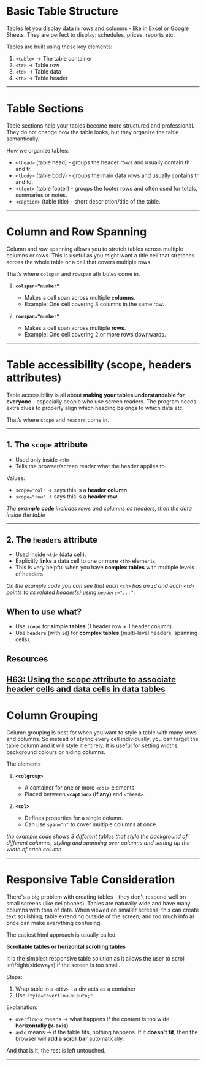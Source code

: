 # Basic Table Structure

Tables let you display data in rows and columns - like in Excel or Google Sheets. They are perfect to display: schedules, prices, reports etc.

Tables are built using these key elements:

1. `<table>` → The table container
1. `<tr>` → Table row
1. `<td>` → Table data
1. `<th>` → Table header

---

# Table Sections

Table sections help your tables become more structured and professional. They do not change how the table looks, but they organize the table semantically.

How we organize tables:

- `<thead>` (table head) - groups the header rows and usually contain th and tr.
- `<tbody>` (table body) - groups the main data rows and usually contains tr and td.
- `<tfoot>` (table footer) - groups the footer rows and often used for totals, summaries or notes.
- `<caption>` (table title) - short description/title of the table.

---

# Column and Row Spanning

Column and row spanning allows you to stretch tables across multiple columns or rows.
This is useful as you might want a title cell that stretches across the whole table or a cell that covers multiple rows.

That’s where `colspan` and `rowspan` attributes come in.

1. **`colspan="number"`**

   - Makes a cell span across multiple **columns**.
   - Example: One cell covering 3 columns in the same row.

2. **`rowspan="number"`**

   - Makes a cell span across multiple **rows**.
   - Example: One cell covering 2 or more rows downwards.

---

# Table accessibility (scope, headers attributes)

Table accessibility is all about **making your tables understandable for everyone** - especially people who use screen readers. The program needs extra clues to properly align which heading belongs to which data etc.

That’s where `scope` and `headers` come in.

---

## 1. The `scope` attribute

- Used only inside `<th>`.
- Tells the browser/screen reader what the header applies to.

Values:

- `scope="col"` → says this is a **header column**
- `scope="row"` → says this is a **header row**

_The **example code** includes rows and columns as headers, then the data inside the table_

---

## 2. The `headers` attribute

- Used inside `<td>` (data cell).
- Explicitly **links** a data cell to one or more `<th>` elements.
- This is very helpful when you have **complex tables** with multiple levels of headers.

_On the example code you can see that each `<th>` has an `id` and each `<td>` points to its related header(s) using `headers="..."`._

## When to use what?

- Use **`scope`** for **simple tables** (1 header row + 1 header column).
- Use **`headers`** (with `id`) for **complex tables** (multi-level headers, spanning cells).

## Resources

## [H63: Using the scope attribute to associate header cells and data cells in data tables](https://www.w3.org/TR/WCAG20-TECHS/H63.html#:~:text=The%20scope%20attribute%20may%20be,identify%20these%20possible%20scopes%20respectively)

# Column Grouping

Column grouping is best for when you want to style a table with many rows and columns. So instead of styling every cell individually, you can target the table column and it will style it entirely. It is useful for setting widths, background colours or hiding columns.

The elements

1. **`<colgroup>`**

   - A container for one or more `<col>` elements.
   - Placed between **`<caption>` (if any)** and `<thead>`.

2. **`<col>`**

   - Defines properties for a single column.
   - Can use `span="n"` to cover multiple columns at once.

_the example code shows 3 different tables that style the background of different columns, styling and spanning over columns and setting up the width of each column_

---

# Responsive Table Consideration

There's a big problem with creating tables - they don't respond well on small screens (like cellphones). Tables are naturally wide and have many columns with tons of data. When viewed on smaller screens, this can create text squishing, table extending outside of the screen, and too much info at once can make everything confusing.

The easiest html approach is usually called:

**Scrollable tables or horizontal scrolling tables**

It is the simplest responsive table solution as it allows the user to scroll left/right(sideways) if the screen is too small.

Steps:

1. Wrap table in a `<div>` - a div acts as a container
2. Use `style="overflow-x:auto;"`

Explanation:

- `overflow-x` means → what happens if the content is too wide **horizontally (x-axis)**.
- `auto` means → if the table fits, nothing happens. If it **doesn’t fit**, then the browser will **add a scroll bar** automatically.

And that is it, the rest is left untouched.

---
